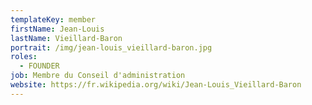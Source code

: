 ```yaml
---
templateKey: member
firstName: Jean-Louis
lastName: Vieillard-Baron
portrait: /img/jean-louis_vieillard-baron.jpg
roles:
  - FOUNDER
job: Membre du Conseil d'administration
website: https://fr.wikipedia.org/wiki/Jean-Louis_Vieillard-Baron
---
```

